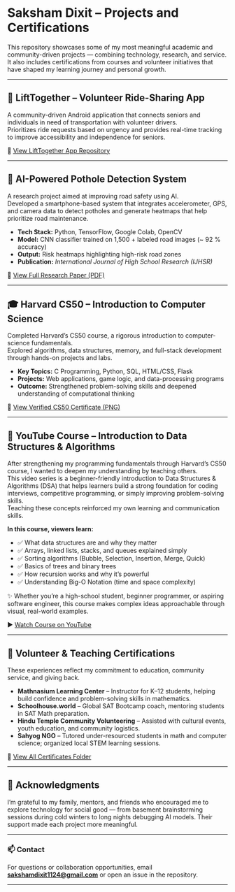 # Saksham Dixit – Projects and Certifications

This repository showcases some of my most meaningful academic and community-driven projects — combining technology, research, and service.  
It also includes certifications from courses and volunteer initiatives that have shaped my learning journey and personal growth.

---

## 🚗 LiftTogether – Volunteer Ride-Sharing App

A community-driven Android application that connects seniors and individuals in need of transportation with volunteer drivers.  
Prioritizes ride requests based on urgency and provides real-time tracking to improve accessibility and independence for seniors.

📱 [View LiftTogether App Repository](https://github.com/SakshamDixitSBH/LiftTogether)

---

## 🧠 AI-Powered Pothole Detection System

A research project aimed at improving road safety using AI.  
Developed a smartphone-based system that integrates accelerometer, GPS, and camera data to detect potholes and generate heatmaps that help prioritize road maintenance.

- **Tech Stack:** Python, TensorFlow, Google Colab, OpenCV  
- **Model:** CNN classifier trained on 1,500 + labeled road images (~ 92 % accuracy)  
- **Output:** Risk heatmaps highlighting high-risk road zones  
- **Publication:** *International Journal of High School Research (IJHSR)*  

📄 [View Full Research Paper (PDF)](https://github.com/SakshamDixitSBH/Projects-and-Certifications/blob/main/AI-Powered-Pathhole-Detection/Dixit_Saksham.docx.pdf)

---

## 🎓 Harvard CS50 – Introduction to Computer Science

Completed Harvard’s CS50 course, a rigorous introduction to computer-science fundamentals.  
Explored algorithms, data structures, memory, and full-stack development through hands-on projects and labs.

- **Key Topics:** C Programming, Python, SQL, HTML/CSS, Flask  
- **Projects:** Web applications, game logic, and data-processing programs  
- **Outcome:** Strengthened problem-solving skills and deepened understanding of computational thinking  

📜 [View Verified CS50 Certificate (PNG)](https://github.com/SakshamDixitSBH/Projects-and-Certifications/blob/main/Harvard-CS-50/CS50x_certificate.png)

---


## 🎥 YouTube Course – Introduction to Data Structures & Algorithms

After strengthening my programming fundamentals through Harvard’s CS50 course, I wanted to deepen my understanding by teaching others.  
This video series is a beginner-friendly introduction to Data Structures & Algorithms (DSA) that helps learners build a strong foundation for coding interviews, competitive programming, or simply improving problem-solving skills.  
Teaching these concepts reinforced my own learning and communication skills.

**In this course, viewers learn:**
- ✅ What data structures are and why they matter  
- ✅ Arrays, linked lists, stacks, and queues explained simply  
- ✅ Sorting algorithms (Bubble, Selection, Insertion, Merge, Quick)  
- ✅ Basics of trees and binary trees  
- ✅ How recursion works and why it’s powerful  
- ✅ Understanding Big-O Notation (time and space complexity)

✨ Whether you’re a high-school student, beginner programmer, or aspiring software engineer, this course makes complex ideas approachable through visual, real-world examples.

▶️ [Watch Course on YouTube](https://www.youtube.com/watch?v=98hNApqiXkM&feature=youtu.be)


---
## 🤝 Volunteer & Teaching Certifications

These experiences reflect my commitment to education, community service, and giving back.

- **Mathnasium Learning Center** – Instructor for K–12 students, helping build confidence and problem-solving skills in mathematics.  
- **Schoolhouse.world** – Global SAT Bootcamp coach, mentoring students in SAT Math preparation.  
- **Hindu Temple Community Volunteering** – Assisted with cultural events, youth education, and community logistics.  
- **Sahyog NGO** – Tutored under-resourced students in math and computer science; organized local STEM learning sessions.  

📄 [View All Certificates Folder](https://github.com/SakshamDixitSBH/Projects-and-Certifications/tree/main/Volunteer_Certifications)

---

## 🙏 Acknowledgments

I’m grateful to my family, mentors, and friends who encouraged me to explore technology for social good — from basement brainstorming sessions during cold winters to long nights debugging AI models. Their support made each project more meaningful.

---

### 📫 Contact
For questions or collaboration opportunities, email **sakshamdixit1124@gmail.com** or open an issue in the repository.  

---



